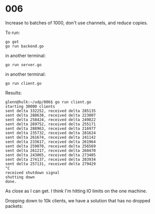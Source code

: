 # 006

Increase to batches of 1000, don't use channels, and reduce copies.

To run:

```console
go get
go run backend.go
```

in another terminal:

```console
go run server.go
```

in another terminal:

```console
go run client.go
```

Results:

```console
glenn@hulk:~/udp/006$ go run client.go
starting 30000 clients
sent delta 332252, received delta 285135
sent delta 288638, received delta 223007
sent delta 258424, received delta 249822
sent delta 269752, received delta 255171
sent delta 288963, received delta 216977
sent delta 235732, received delta 281624
sent delta 261674, received delta 241142
sent delta 233617, received delta 261964
sent delta 259070, received delta 256569
sent delta 261217, received delta 260470
sent delta 243065, received delta 273405
sent delta 274137, received delta 203934
sent delta 257131, received delta 279429
^C
received shutdown signal
shutting down
done.
```

As close as I can get. I think I'm hitting IO limits on the one machine.

Dropping down to 10k clients, we have a solution that has no dropped packets:

```console

```
